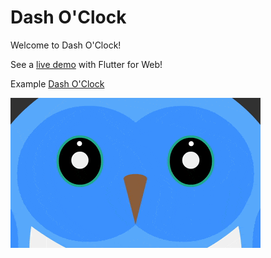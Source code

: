 # Dash O'Clock

Welcome to Dash O'Clock!

See a [live demo](https://constanting.com/flutter/clock/index.html) with Flutter for Web!

Example [Dash O'Clock](dash_clock)

<img src='dash_clock.gif' width='400'>
